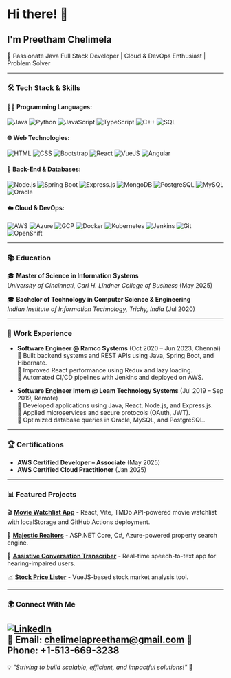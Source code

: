 # Hi there! 👋

## I'm Preetham Chelimela  
🚀 Passionate Java Full Stack Developer | Cloud & DevOps Enthusiast | Problem Solver

---

### 🛠️ Tech Stack & Skills
#### 👨‍💻 Programming Languages:
![Java](https://skillicons.dev/icons?i=java) ![Python](https://skillicons.dev/icons?i=python) ![JavaScript](https://skillicons.dev/icons?i=js) ![TypeScript](https://skillicons.dev/icons?i=ts) ![C++](https://skillicons.dev/icons?i=cpp) ![SQL](https://skillicons.dev/icons?i=mysql)

#### 🌐 Web Technologies:
![HTML](https://skillicons.dev/icons?i=html) ![CSS](https://skillicons.dev/icons?i=css) ![Bootstrap](https://skillicons.dev/icons?i=bootstrap) ![React](https://skillicons.dev/icons?i=react) ![VueJS](https://skillicons.dev/icons?i=vue) ![Angular](https://skillicons.dev/icons?i=angular)

#### 🔧 Back-End & Databases:
![Node.js](https://skillicons.dev/icons?i=nodejs) ![Spring Boot](https://skillicons.dev/icons?i=spring) ![Express.js](https://skillicons.dev/icons?i=express) ![MongoDB](https://skillicons.dev/icons?i=mongodb) ![PostgreSQL](https://skillicons.dev/icons?i=postgres) ![MySQL](https://skillicons.dev/icons?i=mysql) ![Oracle](https://skillicons.dev/icons?i=oracle)

#### ☁️ Cloud & DevOps:
![AWS](https://skillicons.dev/icons?i=aws) ![Azure](https://skillicons.dev/icons?i=azure) ![GCP](https://skillicons.dev/icons?i=gcp) ![Docker](https://skillicons.dev/icons?i=docker) ![Kubernetes](https://skillicons.dev/icons?i=kubernetes) ![Jenkins](https://skillicons.dev/icons?i=jenkins) ![Git](https://skillicons.dev/icons?i=git) ![OpenShift](https://skillicons.dev/icons?i=openshift)

---

### 📚 Education
🎓 **Master of Science in Information Systems**  
*University of Cincinnati, Carl H. Lindner College of Business* (May 2025)  

🎓 **Bachelor of Technology in Computer Science & Engineering**  
*Indian Institute of Information Technology, Trichy, India* (Jul 2020)

---

### 💼 Work Experience
<!--
- **Java Full Stack Developer @ USAA** (Jun 2024 – Present, Remote)  
  🔹 Developed RESTful APIs and full-stack applications using Spring Boot and Angular.  
  🔹 Deployed scalable containerized microservices with Docker and OpenShift.  
  🔹 Integrated Kafka for service communication and automated CI/CD using GitLab.  
  🔹 Leveraged AWS Lambda and Prometheus for serverless architecture and monitoring.
  -->

- **Software Engineer @ Ramco Systems** (Oct 2020 – Jun 2023, Chennai)  
  🔹 Built backend systems and REST APIs using Java, Spring Boot, and Hibernate.  
  🔹 Improved React performance using Redux and lazy loading.  
  🔹 Automated CI/CD pipelines with Jenkins and deployed on AWS.

- **Software Engineer Intern @ Leam Technology Systems** (Jul 2019 – Sep 2019, Remote)  
  🔹 Developed applications using Java, React, Node.js, and Express.js.  
  🔹 Applied microservices and secure protocols (OAuth, JWT).  
  🔹 Optimized database queries in Oracle, MySQL, and PostgreSQL.

---

### 🏆 Certifications
- **AWS Certified Developer – Associate** (May 2025)  
- **AWS Certified Cloud Practitioner** (Jan 2025)

---

### 📊 Featured Projects
🎬 **[Movie Watchlist App](https://github.com/PreethamGoud/movie-watchlist-app)** - React, Vite, TMDb API-powered movie watchlist with localStorage and GitHub Actions deployment.

🚀 **[Majestic Realtors](https://github.com/PreethamGoud/MajesticRealtors)** - ASP.NET Core, C#, Azure-powered property search engine.

📝 **[Assistive Conversation Transcriber](https://github.com/PreethamGoud/assistive_conversation_transcriber)** - Real-time speech-to-text app for hearing-impaired users.

📈 **[Stock Price Lister](https://github.com/PreethamGoud/stock-price-lister)** - VueJS-based stock market analysis tool.

---

### 🌍 Connect With Me
[![LinkedIn](https://img.shields.io/badge/LinkedIn-blue?style=for-the-badge&logo=linkedin&logoColor=white)](https://www.linkedin.com/in/preetham21/)  
📧 **Email:** [chelimelapreetham@gmail.com](mailto:chelimelapreetham@gmail.com)
📱 **Phone:** +1-513-669-3238
---

💡 *"Striving to build scalable, efficient, and impactful solutions!"* 🚀

